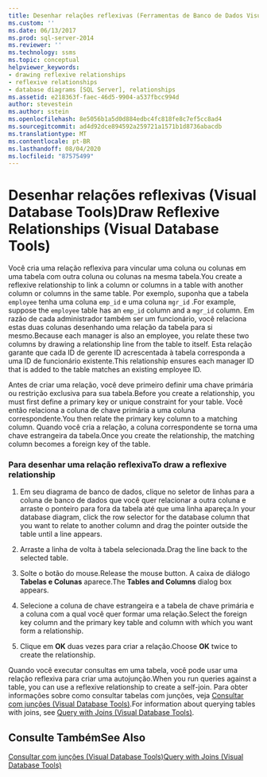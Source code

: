 ```yaml
---
title: Desenhar relações reflexivas (Ferramentas de Banco de Dados Visual) | Microsoft Docs
ms.custom: ''
ms.date: 06/13/2017
ms.prod: sql-server-2014
ms.reviewer: ''
ms.technology: ssms
ms.topic: conceptual
helpviewer_keywords:
- drawing reflexive relationships
- reflexive relationships
- database diagrams [SQL Server], relationships
ms.assetid: e218363f-faec-46d5-9904-a537fbcc994d
author: stevestein
ms.author: sstein
ms.openlocfilehash: 8e5056b1a5d0d884edbc4fc818fe8c7ef5cc8ad4
ms.sourcegitcommit: ad4d92dce894592a259721a1571b1d8736abacdb
ms.translationtype: MT
ms.contentlocale: pt-BR
ms.lasthandoff: 08/04/2020
ms.locfileid: "87575499"
---
```

# <a name="draw-reflexive-relationships-visual-database-tools"></a><span data-ttu-id="1d128-102">Desenhar relações reflexivas (Visual Database Tools)</span><span class="sxs-lookup"><span data-stu-id="1d128-102">Draw Reflexive Relationships (Visual Database Tools)</span></span>
  <span data-ttu-id="1d128-103">Você cria uma relação reflexiva para vincular uma coluna ou colunas em uma tabela com outra coluna ou colunas na mesma tabela.</span><span class="sxs-lookup"><span data-stu-id="1d128-103">You create a reflexive relationship to link a column or columns in a table with another column or columns in the same table.</span></span> <span data-ttu-id="1d128-104">Por exemplo, suponha que a tabela `employee` tenha uma coluna `emp_id` e uma coluna `mgr_id` .</span><span class="sxs-lookup"><span data-stu-id="1d128-104">For example, suppose the `employee` table has an `emp_id` column and a `mgr_id` column.</span></span> <span data-ttu-id="1d128-105">Em razão de  cada administrador também ser um funcionário, você relaciona estas duas colunas desenhando uma relação da tabela para si mesmo.</span><span class="sxs-lookup"><span data-stu-id="1d128-105">Because each manager is also an employee, you relate these two columns by drawing a relationship line from the table to itself.</span></span> <span data-ttu-id="1d128-106">Esta relação garante que cada ID de gerente ID acrescentada à tabela corresponda a uma ID de funcionário existente.</span><span class="sxs-lookup"><span data-stu-id="1d128-106">This relationship ensures each manager ID that is added to the table matches an existing employee ID.</span></span>  
  
 <span data-ttu-id="1d128-107">Antes de criar uma relação, você deve primeiro definir uma chave primária ou restrição exclusiva para sua tabela.</span><span class="sxs-lookup"><span data-stu-id="1d128-107">Before you create a relationship, you must first define a primary key or unique constraint for your table.</span></span> <span data-ttu-id="1d128-108">Você então relaciona a coluna de chave primária a uma coluna correspondente.</span><span class="sxs-lookup"><span data-stu-id="1d128-108">You then relate the primary key column to a matching column.</span></span> <span data-ttu-id="1d128-109">Quando você cria a relação, a coluna correspondente se torna uma chave estrangeira da tabela.</span><span class="sxs-lookup"><span data-stu-id="1d128-109">Once you create the relationship, the matching column becomes a foreign key of the table.</span></span>  
  
### <a name="to-draw-a-reflexive-relationship"></a><span data-ttu-id="1d128-110">Para desenhar uma relação reflexiva</span><span class="sxs-lookup"><span data-stu-id="1d128-110">To draw a reflexive relationship</span></span>  
  
1.  <span data-ttu-id="1d128-111">Em seu diagrama de banco de dados, clique no seletor de linhas para a coluna de banco de dados que você quer relacionar a outra coluna e arraste o ponteiro para fora da tabela até que uma linha apareça.</span><span class="sxs-lookup"><span data-stu-id="1d128-111">In your database diagram, click the row selector for the database column that you want to relate to another column and drag the pointer outside the table until a line appears.</span></span>  
  
2.  <span data-ttu-id="1d128-112">Arraste a linha de volta à tabela selecionada.</span><span class="sxs-lookup"><span data-stu-id="1d128-112">Drag the line back to the selected table.</span></span>  
  
3.  <span data-ttu-id="1d128-113">Solte o botão do mouse.</span><span class="sxs-lookup"><span data-stu-id="1d128-113">Release the mouse button.</span></span> <span data-ttu-id="1d128-114">A caixa de diálogo **Tabelas e Colunas** aparece.</span><span class="sxs-lookup"><span data-stu-id="1d128-114">The **Tables and Columns** dialog box appears.</span></span>  
  
4.  <span data-ttu-id="1d128-115">Selecione a coluna de chave estrangeira e a tabela de chave primária e a coluna com a qual você quer formar uma relação.</span><span class="sxs-lookup"><span data-stu-id="1d128-115">Select the foreign key column and the primary key table and column with which you want form a relationship.</span></span>  
  
5.  <span data-ttu-id="1d128-116">Clique em **OK** duas vezes para criar a relação.</span><span class="sxs-lookup"><span data-stu-id="1d128-116">Choose **OK** twice to create the relationship.</span></span>  
  
 <span data-ttu-id="1d128-117">Quando você executar consultas em uma tabela, você pode usar uma relação reflexiva para criar uma autojunção.</span><span class="sxs-lookup"><span data-stu-id="1d128-117">When you run queries against a table, you can use a reflexive relationship to create a self-join.</span></span> <span data-ttu-id="1d128-118">Para obter informações sobre como consultar tabelas com junções, veja [Consultar com junções &#40;Visual Database Tools&#41;](visual-database-tools.md).</span><span class="sxs-lookup"><span data-stu-id="1d128-118">For information about querying tables with joins, see [Query with Joins &#40;Visual Database Tools&#41;](visual-database-tools.md).</span></span>  
  
## <a name="see-also"></a><span data-ttu-id="1d128-119">Consulte Também</span><span class="sxs-lookup"><span data-stu-id="1d128-119">See Also</span></span>  
 [<span data-ttu-id="1d128-120">Consultar com junções &#40;Visual Database Tools&#41;</span><span class="sxs-lookup"><span data-stu-id="1d128-120">Query with Joins &#40;Visual Database Tools&#41;</span></span>](visual-database-tools.md)  
  
  
